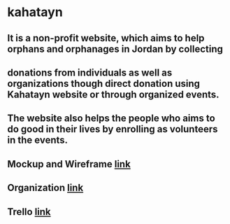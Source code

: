 
# kahatayn

## It is a non-profit website, which aims to help orphans and orphanages in Jordan by collecting 
## donations from individuals as well as organizations though direct donation using Kahatayn website or through organized events.

## The website also helps the people who aims to do good in their lives by enrolling as volunteers in the events.


## Mockup and Wireframe [link](https://github.com/kahatayn/kahatayn/files/9855130/Untitled_compressed.pdf)
 


## Organization [link]([https://trello.com/b/XWL1XPNl/charity-services-project](https://github.com/kahatayn/kahatayn))

## Trello [link](https://trello.com/b/XWL1XPNl/charity-services-project)




